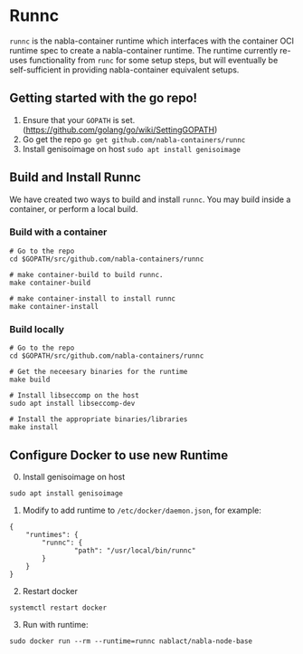 # Runnc

`runnc` is the nabla-container runtime which interfaces with the container OCI runtime spec to create a nabla-container runtime. The runtime currently re-uses functionality from `runc` for some setup steps, but will eventually be self-sufficient in providing nabla-container equivalent setups.

## Getting started with the go repo!

1. Ensure that your `GOPATH` is set. (https://github.com/golang/go/wiki/SettingGOPATH)
2. Go get the repo `go get github.com/nabla-containers/runnc`
3. Install genisoimage on host `sudo apt install genisoimage`

## Build and Install Runnc

We have created two ways to build and install `runnc`. You may build inside a container, or perform a local build.


### Build with a container
```
# Go to the repo
cd $GOPATH/src/github.com/nabla-containers/runnc

# make container-build to build runnc. 
make container-build

# make container-install to install runnc 
make container-install
```

### Build locally
```
# Go to the repo
cd $GOPATH/src/github.com/nabla-containers/runnc

# Get the neceesary binaries for the runtime
make build

# Install libseccomp on the host 
sudo apt install libseccomp-dev

# Install the appropriate binaries/libraries
make install
```

## Configure Docker to use new Runtime

0. Install genisoimage on host
```
sudo apt install genisoimage
```

1. Modify to add runtime to `/etc/docker/daemon.json`, for example:
```
{
    "runtimes": {
        "runnc": {
                "path": "/usr/local/bin/runnc"
        }
    }
}
```

2. Restart docker 

```
systemctl restart docker
```

3. Run with runtime:

```
sudo docker run --rm --runtime=runnc nablact/nabla-node-base
```
